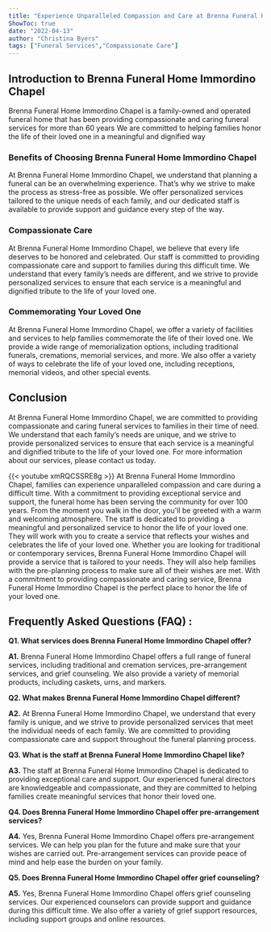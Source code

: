 ```yaml
---
title: "Experience Unparalleled Compassion and Care at Brenna Funeral Home Immordino Chapel"
ShowToc: true 
date: "2022-04-13"
author: "Christina Byers" 
tags: ["Funeral Services","Compassionate Care"]
---
```

## Introduction to Brenna Funeral Home Immordino Chapel

Brenna Funeral Home Immordino Chapel is a family-owned and operated funeral home that has been providing compassionate and caring funeral services for more than 60 years We are committed to helping families honor the life of their loved one in a meaningful and dignified way

### Benefits of Choosing Brenna Funeral Home Immordino Chapel

At Brenna Funeral Home Immordino Chapel, we understand that planning a funeral can be an overwhelming experience. That’s why we strive to make the process as stress-free as possible. We offer personalized services tailored to the unique needs of each family, and our dedicated staff is available to provide support and guidance every step of the way.

### Compassionate Care

At Brenna Funeral Home Immordino Chapel, we believe that every life deserves to be honored and celebrated. Our staff is committed to providing compassionate care and support to families during this difficult time. We understand that every family’s needs are different, and we strive to provide personalized services to ensure that each service is a meaningful and dignified tribute to the life of your loved one.

### Commemorating Your Loved One

At Brenna Funeral Home Immordino Chapel, we offer a variety of facilities and services to help families commemorate the life of their loved one. We provide a wide range of memorialization options, including traditional funerals, cremations, memorial services, and more. We also offer a variety of ways to celebrate the life of your loved one, including receptions, memorial videos, and other special events.

## Conclusion

At Brenna Funeral Home Immordino Chapel, we are committed to providing compassionate and caring funeral services to families in their time of need. We understand that each family’s needs are unique, and we strive to provide personalized services to ensure that each service is a meaningful and dignified tribute to the life of your loved one. For more information about our services, please contact us today.

{{< youtube xmRQCSSRE8g >}} 
At Brenna Funeral Home Immordino Chapel, families can experience unparalleled compassion and care during a difficult time. With a commitment to providing exceptional service and support, the funeral home has been serving the community for over 100 years. From the moment you walk in the door, you'll be greeted with a warm and welcoming atmosphere. The staff is dedicated to providing a meaningful and personalized service to honor the life of your loved one. They will work with you to create a service that reflects your wishes and celebrates the life of your loved one. Whether you are looking for traditional or contemporary services, Brenna Funeral Home Immordino Chapel will provide a service that is tailored to your needs. They will also help families with the pre-planning process to make sure all of their wishes are met. With a commitment to providing compassionate and caring service, Brenna Funeral Home Immordino Chapel is the perfect place to honor the life of your loved one.

## Frequently Asked Questions (FAQ) :
**Q1. What services does Brenna Funeral Home Immordino Chapel offer?**

**A1.** Brenna Funeral Home Immordino Chapel offers a full range of funeral services, including traditional and cremation services, pre-arrangement services, and grief counseling. We also provide a variety of memorial products, including caskets, urns, and markers. 

**Q2. What makes Brenna Funeral Home Immordino Chapel different?**

**A2.** At Brenna Funeral Home Immordino Chapel, we understand that every family is unique, and we strive to provide personalized services that meet the individual needs of each family. We are committed to providing compassionate care and support throughout the funeral planning process. 

**Q3. What is the staff at Brenna Funeral Home Immordino Chapel like?**

**A3.** The staff at Brenna Funeral Home Immordino Chapel is dedicated to providing exceptional care and support. Our experienced funeral directors are knowledgeable and compassionate, and they are committed to helping families create meaningful services that honor their loved one. 

**Q4. Does Brenna Funeral Home Immordino Chapel offer pre-arrangement services?**

**A4.** Yes, Brenna Funeral Home Immordino Chapel offers pre-arrangement services. We can help you plan for the future and make sure that your wishes are carried out. Pre-arrangement services can provide peace of mind and help ease the burden on your family. 

**Q5. Does Brenna Funeral Home Immordino Chapel offer grief counseling?**

**A5.** Yes, Brenna Funeral Home Immordino Chapel offers grief counseling services. Our experienced counselors can provide support and guidance during this difficult time. We also offer a variety of grief support resources, including support groups and online resources.



